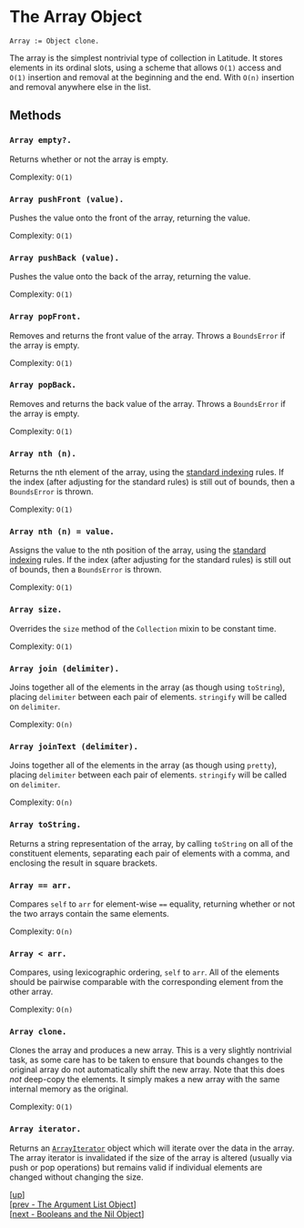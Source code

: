 
# The Array Object

    Array := Object clone.

The array is the simplest nontrivial type of collection in
Latitude. It stores elements in its ordinal slots, using a scheme that
allows `O(1)` access and `O(1)` insertion and removal at the beginning
and the end. With `O(n)` insertion and removal anywhere else in the
list.

## Methods

### `Array empty?.`

Returns whether or not the array is empty.

Complexity: `O(1)`

### `Array pushFront (value).`

Pushes the value onto the front of the array, returning the value.

Complexity: `O(1)`

### `Array pushBack (value).`

Pushes the value onto the back of the array, returning the value.

Complexity: `O(1)`

### `Array popFront.`

Removes and returns the front value of the array. Throws a
`BoundsError` if the array is empty.

Complexity: `O(1)`

### `Array popBack.`

Removes and returns the back value of the array. Throws a
`BoundsError` if the array is empty.

Complexity: `O(1)`

### `Array nth (n).`

Returns the nth element of the array, using
the [standard indexing](../appendix/terms.md#indexing) rules. If the
index (after adjusting for the standard rules) is still out of bounds,
then a `BoundsError` is thrown.

Complexity: `O(1)`

### `Array nth (n) = value.`

Assigns the value to the nth position of the array, using
the [standard indexing](../appendix/terms.md#indexing) rules. If the
index (after adjusting for the standard rules) is still out of bounds,
then a `BoundsError` is thrown.

Complexity: `O(1)`

### `Array size.`

Overrides the `size` method of the `Collection` mixin to be constant time.

Complexity: `O(1)`

### `Array join (delimiter).`

Joins together all of the elements in the array (as though using
`toString`), placing `delimiter` between each pair of
elements. `stringify` will be called on `delimiter`.

Complexity: `O(n)`

### `Array joinText (delimiter).`

Joins together all of the elements in the array (as though using
`pretty`), placing `delimiter` between each pair of
elements. `stringify` will be called on `delimiter`.

Complexity: `O(n)`

### `Array toString.`

Returns a string representation of the array, by calling `toString` on
all of the constituent elements, separating each pair of elements with
a comma, and enclosing the result in square brackets.

### `Array == arr.`

Compares `self` to `arr` for element-wise `==` equality, returning
whether or not the two arrays contain the same elements.

Complexity: `O(n)`

### `Array < arr.`

Compares, using lexicographic ordering, `self` to `arr`. All of the
elements should be pairwise comparable with the corresponding element
from the other array.

Complexity: `O(n)`

### `Array clone.`

Clones the array and produces a new array. This is a very slightly
nontrivial task, as some care has to be taken to ensure that bounds
changes to the original array do not automatically shift the new
array. Note that this does *not* deep-copy the elements. It simply
makes a new array with the same internal memory as the original.

Complexity: `O(1)`

### `Array iterator.`

Returns an [`ArrayIterator`](iterator.md#arrayiterator) object which
will iterate over the data in the array. The array iterator is
invalidated if the size of the array is altered (usually via push or
pop operations) but remains valid if individual elements are changed
without changing the size.

[[up](.)]
<br/>[[prev - The Argument List Object](arglist.md)]
<br/>[[next - Booleans and the Nil Object](boolnil.md)]
